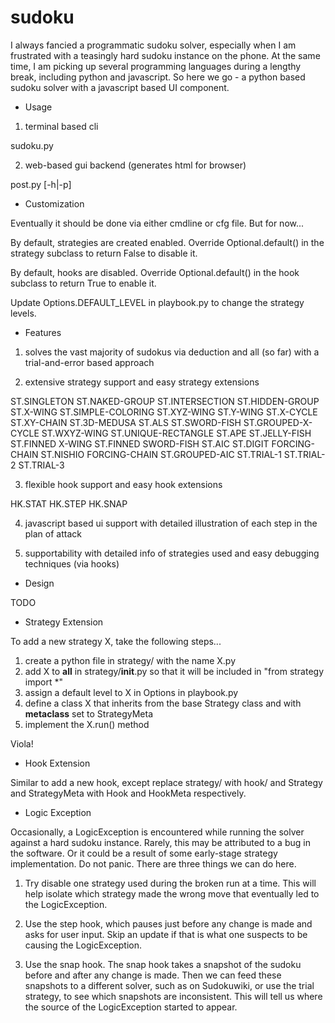# sudoku

I always fancied a programmatic sudoku solver, especially
when I am frustrated with a teasingly hard sudoku instance
on the phone. At the same time, I am picking up several
programming languages during a lengthy break, including
python and javascript. So here we go - a python based
sudoku solver with a javascript based UI component.

- Usage

1) terminal based cli

sudoku.py <filename> <instance id>

2) web-based gui backend (generates html for browser)

post.py [-h|-p] <instance>

- Customization

Eventually it should be done via either cmdline or cfg
file. But for now...

By default, strategies are created enabled. Override
Optional.default() in the strategy subclass to return
False to disable it.

By default, hooks are disabled. Override Optional.default()
in the hook subclass to return True to enable it.

Update Options.DEFAULT_LEVEL in playbook.py to change
the strategy levels.

- Features

1) solves the vast majority of sudokus via deduction and
all (so far) with a trial-and-error based approach

2) extensive strategy support and easy strategy extensions

ST.SINGLETON
ST.NAKED-GROUP
ST.INTERSECTION
ST.HIDDEN-GROUP
ST.X-WING
ST.SIMPLE-COLORING
ST.XYZ-WING
ST.Y-WING
ST.X-CYCLE
ST.XY-CHAIN
ST.3D-MEDUSA
ST.ALS
ST.SWORD-FISH
ST.GROUPED-X-CYCLE
ST.WXYZ-WING
ST.UNIQUE-RECTANGLE
ST.APE
ST.JELLY-FISH
ST.FINNED X-WING
ST.FINNED SWORD-FISH
ST.AIC
ST.DIGIT FORCING-CHAIN
ST.NISHIO FORCING-CHAIN
ST.GROUPED-AIC
ST.TRIAL-1
ST.TRIAL-2
ST.TRIAL-3

3) flexible hook support and easy hook extensions

HK.STAT
HK.STEP
HK.SNAP

4) javascript based ui support with detailed illustration
of each step in the plan of attack

5) supportability with detailed info of strategies used
   and easy debugging techniques (via hooks)

- Design

TODO

- Strategy Extension

To add a new strategy X, take the following steps...

1) create a python file in strategy/ with the name X.py
2) add X to __all__ in strategy/__init__.py so that it will
   be included in "from strategy import *"
3) assign a default level to X in Options in playbook.py
4) define a class X that inherits from the base Strategy
   class and with __metaclass__ set to StrategyMeta
5) implement the X.run() method

Viola!

- Hook Extension

Similar to add a new hook, except replace strategy/ with
hook/ and Strategy and StrategyMeta with Hook and HookMeta
respectively.

- Logic Exception

Occasionally, a LogicException is encountered while running
the solver against a hard sudoku instance. Rarely, this may
be attributed to a bug in the software. Or it could be a
result of some early-stage strategy implementation. Do not
panic. There are three things we can do here.

1) Try disable one strategy used during the broken run at a
   time. This will help isolate which strategy made the wrong
    move that eventually led to the LogicException.

2) Use the step hook, which pauses just before any change is
   made and asks for user input. Skip an update if that is
   what one suspects to be causing the LogicException.

3) Use the snap hook. The snap hook takes a snapshot of the
   sudoku before and after any change is made. Then we can
   feed these snapshots to a different solver, such as on
   Sudokuwiki, or use the trial strategy, to see which
   snapshots are inconsistent. This will tell us where the
   source of the LogicException started to appear.
